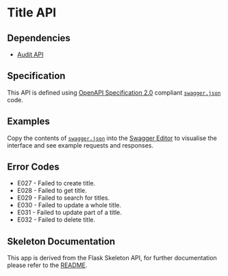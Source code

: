 # Title API

## Dependencies
* [Audit API](http://192.168.249.38/transaction-monitoring/audit-api)

## Specification

This API is defined using [OpenAPI Specification 2.0](https://github.com/OAI/OpenAPI-Specification/blob/master/versions/2.0.md) compliant [`swagger.json`](title_api/swagger.json) code.

## Examples

Copy the contents of [`swagger.json`](title_api/swagger.json) into the [Swagger Editor](http://editor.swagger.io/) to visualise the interface and see example requests and responses.

## Error Codes
* E027 - Failed to create title.
* E028 - Failed to get title.
* E029 - Failed to search for titles.
* E030 - Failed to update a whole title.
* E031 - Failed to update part of a title.
* E032 - Failed to delete title.

## Skeleton Documentation

This app is derived from the Flask Skeleton API, for further documentation please refer to the [README](http://192.168.249.38/skeletons/flask-skeleton-api/blob/master/README.md).
